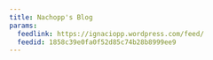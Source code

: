 ```yaml
---
title: Nachopp's Blog
params:
  feedlink: https://ignaciopp.wordpress.com/feed/
  feedid: 1858c39e0fa0f52d85c74b28b8999ee9
---
```

